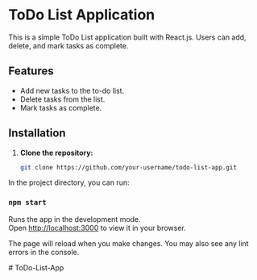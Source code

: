 # ToDo List Application

This is a simple ToDo List application built with React.js. Users can add, delete, and mark tasks as complete.

## Features

- Add new tasks to the to-do list.
- Delete tasks from the list.
- Mark tasks as complete.

## Installation

1. **Clone the repository:**
   ```sh
   git clone https://github.com/your-username/todo-list-app.git


In the project directory, you can run:

### `npm start`

Runs the app in the development mode.\
Open [http://localhost:3000](http://localhost:3000) to view it in your browser.

The page will reload when you make changes.
You may also see any lint errors in the console.

#   T o D o - L i s t - A p p
